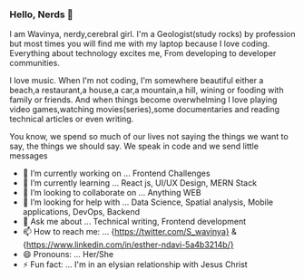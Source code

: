 ### Hello, Nerds 👋

I am Wavinya, nerdy,cerebral girl. I'm a Geologist(study rocks) by profession but most times you will find me with my laptop because I love coding. Everything about technology excites me, From developing to developer communities.

I love music. When I'm not coding, I'm somewhere beautiful either a beach,a restaurant,a house,a car,a mountain,a hill, wining or fooding with family or friends. And when things become overwhelming I love playing video games,watching movies(series),some documentaries and reading technical articles or even writing.



You know, we spend so much of our lives not saying the things we want to say, the things we should say. We speak in code and we send little messages



- 🔭 I’m currently working on ... Frontend Challenges 
- 🌱 I’m currently learning ... React js, UI/UX Design, MERN Stack
- 👯 I’m looking to collaborate on ... Anything WEB
- 🤔 I’m looking for help with ... Data Science, Spatial analysis, Mobile applications, DevOps, Backend
- 💬 Ask me about ... Technical writing, Frontend development
- 📫 How to reach me: ... {https://twitter.com/S_wavinya} & {https://www.linkedin.com/in/esther-ndavi-5a4b3214b/}
- 😄 Pronouns: ... Her/She
- ⚡ Fun fact: ... I'm in an elysian relationship with Jesus Christ

